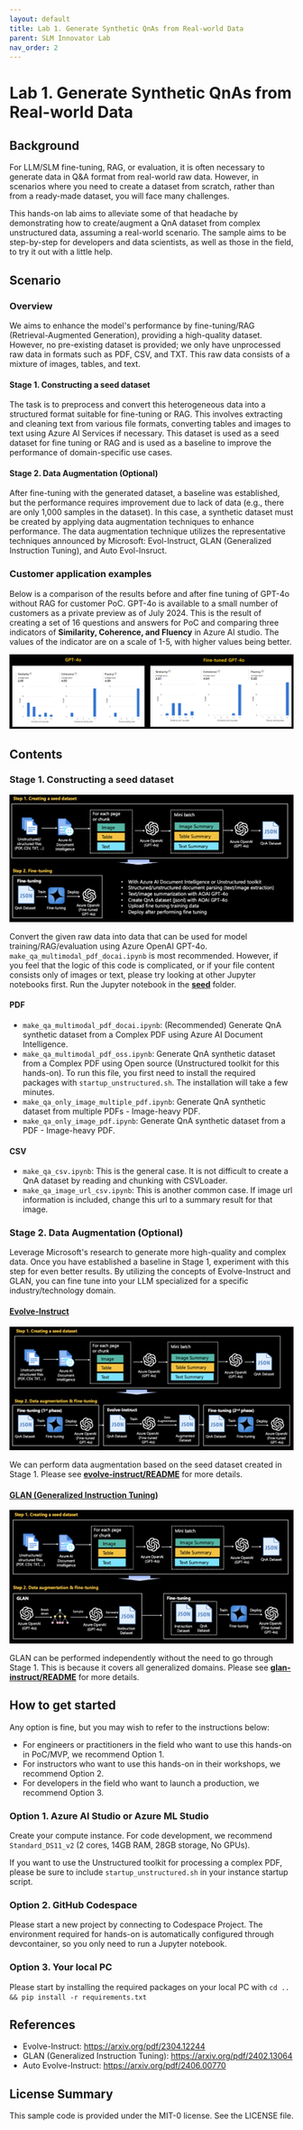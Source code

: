 ```yaml
---
layout: default
title: Lab 1. Generate Synthetic QnAs from Real-world Data 
parent: SLM Innovator Lab
nav_order: 2
---
```


# Lab 1. Generate Synthetic QnAs from Real-world Data 

## Background
For LLM/SLM fine-tuning, RAG, or evaluation, it is often necessary to generate data in Q&A format from real-world raw data. However, in scenarios where you need to create a dataset from scratch, rather than from a ready-made dataset, you will face many challenges.

This hands-on lab aims to alleviate some of that headache by demonstrating how to create/augment a QnA dataset from complex unstructured data, assuming a real-world scenario. The sample aims to be step-by-step for developers and data scientists, as well as those in the field, to try it out with a little help.

## Scenario

### Overview
We aims to enhance the model's performance by fine-tuning/RAG (Retrieval-Augmented Generation), providing a high-quality dataset. However, no pre-existing dataset is provided; we only have unprocessed raw data in formats such as PDF, CSV, and TXT. This raw data consists of a mixture of images, tables, and text.

#### Stage 1. Constructing a seed dataset 
The task is to preprocess and convert this heterogeneous data into a structured format suitable for fine-tuning or RAG. This involves extracting and cleaning text from various file formats, converting tables and images to text using Azure AI Services if necessary. This dataset is used as a seed dataset for fine tuning or RAG and is used as a baseline to improve the performance of domain-specific use cases.

#### Stage 2. Data Augmentation (Optional)
After fine-tuning with the generated dataset, a baseline was established, but the performance requires improvement due to lack of data (e.g., there are only 1,000 samples in the dataset). In this case, a synthetic dataset must be created by applying data augmentation techniques to enhance performance. The data augmentation technique utilizes the representative techniques announced by Microsoft: Evol-Instruct, GLAN (Generalized Instruction Tuning), and Auto Evol-Insruct.

### Customer application examples
Below is a comparison of the results before and after fine tuning of GPT-4o without RAG for customer PoC. GPT-4o is available to a small number of customers as a private preview as of July 2024. This is the result of creating a set of 16 questions and answers for PoC and comparing three indicators of **Similarity, Coherence, and Fluency** in Azure AI studio. The values ​​of the indicator are on a scale of 1-5, with higher values ​​being better.

![evaluation-sample](./imgs/evaluation-sample.png)

## Contents

### Stage 1. Constructing a seed dataset 
![diagram1](./imgs/diagram1.png)

Convert the given raw data into data that can be used for model training/RAG/evaluation using Azure OpenAI GPT-4o. `make_qa_multimodal_pdf_docai.ipynb` is most recommended. However, if you feel that the logic of this code is complicated, or if your file content consists only of images or text, please try looking at other Jupyter notebooks first.
Run the Jupyter notebook in the **[seed](seed)** folder.

#### PDF
- `make_qa_multimodal_pdf_docai.ipynb`: (Recommended) Generate QnA synthetic dataset from a Complex PDF using Azure AI Document Intelligence.
- `make_qa_multimodal_pdf_oss.ipynb`:  Generate QnA synthetic dataset from a Complex PDF using Open source (Unstructured toolkit for this hands-on). To run this file, you first need to install the required packages with `startup_unstructured.sh`. The installation will take a few minutes.
- `make_qa_only_image_multiple_pdf.ipynb`: Generate QnA synthetic dataset from multiple PDFs - Image-heavy PDF.
- `make_qa_only_image_pdf.ipynb`: Generate QnA synthetic dataset from a PDF - Image-heavy PDF.

#### CSV
- `make_qa_csv.ipynb`: This is the general case. It is not difficult to create a QnA dataset by reading and chunking with CSVLoader.
- `make_qa_image_url_csv.ipynb`: This is another common case. If image url information is included, change this url to a summary result for that image.

### Stage 2. Data Augmentation (Optional)
Leverage Microsoft's research to generate more high-quality and complex data. Once you have established a baseline in Stage 1, experiment with this step for even better results. By utilizing the concepts of Evolve-Instruct and GLAN, you can fine tune into your LLM specialized for a specific industry/technology domain.

#### [Evolve-Instruct](evolve-instruct/README.md)

![diagram2](./imgs/diagram2.png)

We can perform data augmentation based on the seed dataset created in Stage 1. Please see **[evolve-instruct/README](evolve-instruct/README.md)** for more details.

#### [GLAN (Generalized Instruction Tuning)](glan-instruct/README.md)

![diagram3](./imgs/diagram3.png)

GLAN can be performed independently without the need to go through Stage 1. This is because it covers all generalized domains. Please see **[glan-instruct/README](glan-instruct/README.md)** for more details.

## How to get started 
Any option is fine, but you may wish to refer to the instructions below:
- For engineers or practitioners in the field who want to use this hands-on in PoC/MVP, we recommend Option 1.
- For instructors who want to use this hands-on in their workshops, we recommend Option 2.
- For developers in the field who want to launch a production, we recommend Option 3.

### Option 1. Azure AI Studio or Azure ML Studio
Create your compute instance. For code development, we recommend `Standard_DS11_v2` (2 cores, 14GB RAM, 28GB storage, No GPUs).

If you want to use the Unstructured toolkit for processing a complex PDF, please be sure to include `startup_unstructured.sh` in your instance startup script.

### Option 2. GitHub Codespace
Please start a new project by connecting to Codespace Project. The environment required for hands-on is automatically configured through devcontainer, so you only need to run a Jupyter notebook.

### Option 3. Your local PC
Please start by installing the required packages on your local PC with `cd .. && pip install -r requirements.txt`

## References
- Evolve-Instruct: https://arxiv.org/pdf/2304.12244
- GLAN (Generalized Instruction Tuning): https://arxiv.org/pdf/2402.13064
- Auto Evolve-Instruct: https://arxiv.org/pdf/2406.00770

## License Summary
This sample code is provided under the MIT-0 license. See the LICENSE file.